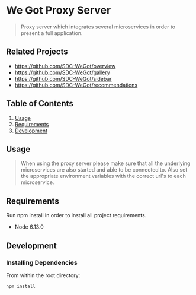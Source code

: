# We Got Proxy Server

> Proxy server which integrates several microservices in order to present a full application.

## Related Projects

  - https://github.com/SDC-WeGot/overview
  - https://github.com/SDC-WeGot/gallery
  - https://github.com/SDC-WeGot/sidebar
  - https://github.com/SDC-WeGot/recommendations

## Table of Contents

1. [Usage](#Usage)
1. [Requirements](#requirements)
1. [Development](#development)

## Usage

> When using the proxy server please make sure that all the underlying microservices are also started and able to be connected to. Also set the appropriate environment variables with the correct url's to each microservice.

## Requirements

Run npm install in order to install all project requirements.

- Node 6.13.0

## Development

### Installing Dependencies

From within the root directory:

```sh
npm install
```

